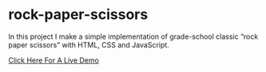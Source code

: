 # rock-paper-scissors

In this project I make a simple implementation of grade-school classic “rock paper scissors” with HTML, CSS and JavaScript.

[Click Here For A Live Demo](https://martijnwesselius.github.io/rock-paper-scissors/)